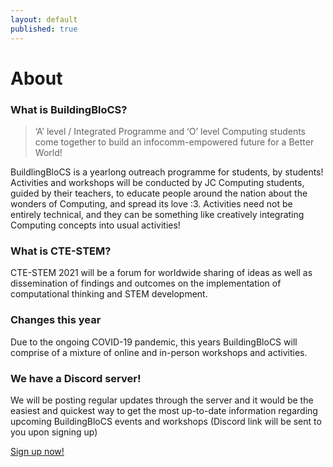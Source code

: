 ```yaml
---
layout: default
published: true
---
```


# About

### What is BuildingBloCS?

> &lsquo;A&rsquo; level / Integrated Programme and &lsquo;O&rsquo; level Computing students come together to build an infocomm-empowered future for a Better World!

BuildlingBloCS is a yearlong outreach programme for students, by students! Activities and workshops will be conducted by JC Computing students, guided by their teachers, to educate people around the nation about the wonders of Computing, and spread its love :3. Activities need not be entirely technical, and they can be something like creatively integrating Computing concepts into usual activities!

### What is CTE-STEM?

CTE-STEM 2021 will be a forum for worldwide sharing of ideas as well as dissemination of findings and outcomes on the implementation of computational thinking and STEM development.

### Changes this year

Due to the ongoing COVID-19 pandemic, this years BuildingBloCS will comprise of a mixture of online and in-person workshops and activities.

<!-- ## The details for the main event has been confirmed! Head over <a href="{{ site.baseurl }}/events-and-workshops/">here</a> to find out more! -->

### We have a Discord server!

We will be posting regular updates through the server and it would be the easiest and quickest way to get the most up-to-date information regarding upcoming BuildingBloCS events and workshops (Discord link will be sent to you upon signing up)

<a class="btn brand" href="https://tinyurl.com/bbcs21-discord ">Sign up now!</a>